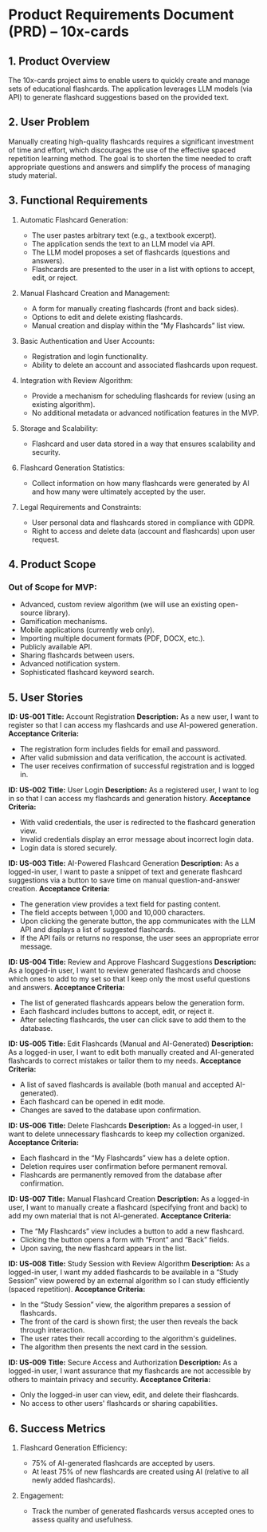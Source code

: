 # Product Requirements Document (PRD) – 10x-cards

## 1. Product Overview
The 10x-cards project aims to enable users to quickly create and manage sets of educational flashcards. The application leverages LLM models (via API) to generate flashcard suggestions based on the provided text.

## 2. User Problem
Manually creating high-quality flashcards requires a significant investment of time and effort, which discourages the use of the effective spaced repetition learning method. The goal is to shorten the time needed to craft appropriate questions and answers and simplify the process of managing study material.

## 3. Functional Requirements
1. Automatic Flashcard Generation:
   - The user pastes arbitrary text (e.g., a textbook excerpt).
   - The application sends the text to an LLM model via API.
   - The LLM model proposes a set of flashcards (questions and answers).
   - Flashcards are presented to the user in a list with options to accept, edit, or reject.

2. Manual Flashcard Creation and Management:
   - A form for manually creating flashcards (front and back sides).
   - Options to edit and delete existing flashcards.
   - Manual creation and display within the “My Flashcards” list view.

3. Basic Authentication and User Accounts:
   - Registration and login functionality.
   - Ability to delete an account and associated flashcards upon request.

4. Integration with Review Algorithm:
   - Provide a mechanism for scheduling flashcards for review (using an existing algorithm).
   - No additional metadata or advanced notification features in the MVP.

5. Storage and Scalability:
   - Flashcard and user data stored in a way that ensures scalability and security.

6. Flashcard Generation Statistics:
   - Collect information on how many flashcards were generated by AI and how many were ultimately accepted by the user.

7. Legal Requirements and Constraints:
   - User personal data and flashcards stored in compliance with GDPR.
   - Right to access and delete data (account and flashcards) upon user request.

## 4. Product Scope
### Out of Scope for MVP:
- Advanced, custom review algorithm (we will use an existing open-source library).
- Gamification mechanisms.
- Mobile applications (currently web only).
- Importing multiple document formats (PDF, DOCX, etc.).
- Publicly available API.
- Sharing flashcards between users.
- Advanced notification system.
- Sophisticated flashcard keyword search.

## 5. User Stories

**ID: US-001**
**Title:** Account Registration
**Description:** As a new user, I want to register so that I can access my flashcards and use AI-powered generation.
**Acceptance Criteria:**
- The registration form includes fields for email and password.
- After valid submission and data verification, the account is activated.
- The user receives confirmation of successful registration and is logged in.

**ID: US-002**
**Title:** User Login
**Description:** As a registered user, I want to log in so that I can access my flashcards and generation history.
**Acceptance Criteria:**
- With valid credentials, the user is redirected to the flashcard generation view.
- Invalid credentials display an error message about incorrect login data.
- Login data is stored securely.

**ID: US-003**
**Title:** AI-Powered Flashcard Generation
**Description:** As a logged-in user, I want to paste a snippet of text and generate flashcard suggestions via a button to save time on manual question-and-answer creation.
**Acceptance Criteria:**
- The generation view provides a text field for pasting content.
- The field accepts between 1,000 and 10,000 characters.
- Upon clicking the generate button, the app communicates with the LLM API and displays a list of suggested flashcards.
- If the API fails or returns no response, the user sees an appropriate error message.

**ID: US-004**
**Title:** Review and Approve Flashcard Suggestions
**Description:** As a logged-in user, I want to review generated flashcards and choose which ones to add to my set so that I keep only the most useful questions and answers.
**Acceptance Criteria:**
- The list of generated flashcards appears below the generation form.
- Each flashcard includes buttons to accept, edit, or reject it.
- After selecting flashcards, the user can click save to add them to the database.

**ID: US-005**
**Title:** Edit Flashcards (Manual and AI-Generated)
**Description:** As a logged-in user, I want to edit both manually created and AI-generated flashcards to correct mistakes or tailor them to my needs.
**Acceptance Criteria:**
- A list of saved flashcards is available (both manual and accepted AI-generated).
- Each flashcard can be opened in edit mode.
- Changes are saved to the database upon confirmation.

**ID: US-006**
**Title:** Delete Flashcards
**Description:** As a logged-in user, I want to delete unnecessary flashcards to keep my collection organized.
**Acceptance Criteria:**
- Each flashcard in the “My Flashcards” view has a delete option.
- Deletion requires user confirmation before permanent removal.
- Flashcards are permanently removed from the database after confirmation.

**ID: US-007**
**Title:** Manual Flashcard Creation
**Description:** As a logged-in user, I want to manually create a flashcard (specifying front and back) to add my own material that is not AI-generated.
**Acceptance Criteria:**
- The “My Flashcards” view includes a button to add a new flashcard.
- Clicking the button opens a form with “Front” and “Back” fields.
- Upon saving, the new flashcard appears in the list.

**ID: US-008**
**Title:** Study Session with Review Algorithm
**Description:** As a logged-in user, I want my added flashcards to be available in a “Study Session” view powered by an external algorithm so I can study efficiently (spaced repetition).
**Acceptance Criteria:**
- In the “Study Session” view, the algorithm prepares a session of flashcards.
- The front of the card is shown first; the user then reveals the back through interaction.
- The user rates their recall according to the algorithm's guidelines.
- The algorithm then presents the next card in the session.

**ID: US-009**
**Title:** Secure Access and Authorization
**Description:** As a logged-in user, I want assurance that my flashcards are not accessible by others to maintain privacy and security.
**Acceptance Criteria:**
- Only the logged-in user can view, edit, and delete their flashcards.
- No access to other users' flashcards or sharing capabilities.

## 6. Success Metrics
1. Flashcard Generation Efficiency:
   - 75% of AI-generated flashcards are accepted by users.
   - At least 75% of new flashcards are created using AI (relative to all newly added flashcards).

2. Engagement:
   - Track the number of generated flashcards versus accepted ones to assess quality and usefulness.
